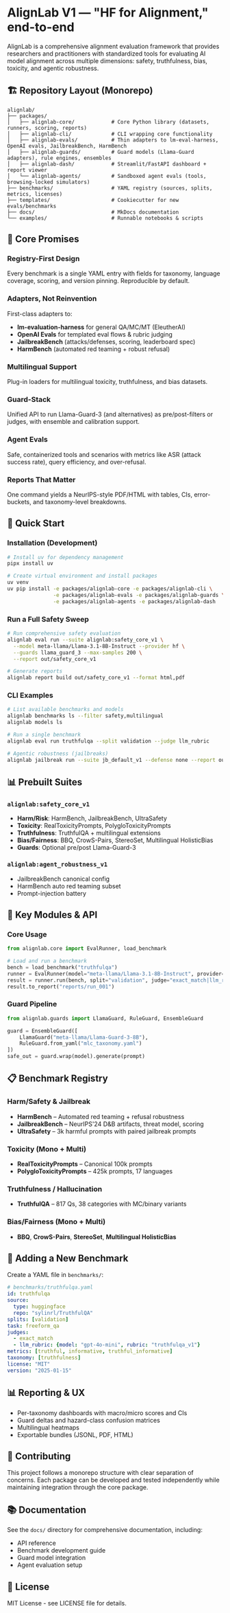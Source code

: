 # AlignLab V1 — "HF for Alignment," end-to-end

AlignLab is a comprehensive alignment evaluation framework that provides researchers and practitioners with standardized tools for evaluating AI model alignment across multiple dimensions: safety, truthfulness, bias, toxicity, and agentic robustness.

## 🏗️ Repository Layout (Monorepo)

```
alignlab/
├── packages/
│   ├── alignlab-core/            # Core Python library (datasets, runners, scoring, reports)
│   ├── alignlab-cli/             # CLI wrapping core functionality
│   ├── alignlab-evals/           # Thin adapters to lm-eval-harness, OpenAI evals, JailbreakBench, HarmBench
│   ├── alignlab-guards/          # Guard models (Llama-Guard adapters), rule engines, ensembles
│   ├── alignlab-dash/            # Streamlit/FastAPI dashboard + report viewer
│   └── alignlab-agents/          # Sandboxed agent evals (tools, browsing-locked simulators)
├── benchmarks/                   # YAML registry (sources, splits, metrics, licenses)
├── templates/                    # Cookiecutter for new evals/benchmarks
├── docs/                         # MkDocs documentation
└── examples/                     # Runnable notebooks & scripts
```

## 🎯 Core Promises

### Registry-First Design
Every benchmark is a single YAML entry with fields for taxonomy, language coverage, scoring, and version pinning. Reproducible by default.

### Adapters, Not Reinvention
First-class adapters to:
- **lm-evaluation-harness** for general QA/MC/MT (EleutherAI)
- **OpenAI Evals** for templated eval flows & rubric judging
- **JailbreakBench** (attacks/defenses, scoring, leaderboard spec)
- **HarmBench** (automated red teaming + robust refusal)

### Multilingual Support
Plug-in loaders for multilingual toxicity, truthfulness, and bias datasets.

### Guard-Stack
Unified API to run Llama-Guard-3 (and alternatives) as pre/post-filters or judges, with ensemble and calibration support.

### Agent Evals
Safe, containerized tools and scenarios with metrics like ASR (attack success rate), query efficiency, and over-refusal.

### Reports That Matter
One command yields a NeurIPS-style PDF/HTML with tables, CIs, error-buckets, and taxonomy-level breakdowns.

## 🚀 Quick Start

### Installation (Development)

```bash
# Install uv for dependency management
pipx install uv

# Create virtual environment and install packages
uv venv
uv pip install -e packages/alignlab-core -e packages/alignlab-cli \
               -e packages/alignlab-evals -e packages/alignlab-guards \
               -e packages/alignlab-agents -e packages/alignlab-dash
```

### Run a Full Safety Sweep

```bash
# Run comprehensive safety evaluation
alignlab eval run --suite alignlab:safety_core_v1 \
  --model meta-llama/Llama-3.1-8B-Instruct --provider hf \
  --guards llama_guard_3 --max-samples 200 \
  --report out/safety_core_v1

# Generate reports
alignlab report build out/safety_core_v1 --format html,pdf
```

### CLI Examples

```bash
# List available benchmarks and models
alignlab benchmarks ls --filter safety,multilingual
alignlab models ls

# Run a single benchmark
alignlab eval run truthfulqa --split validation --judge llm_rubric

# Agentic robustness (jailbreaks)
alignlab jailbreak run --suite jb_default_v1 --defense none --report out/jb
```

## 📊 Prebuilt Suites

### `alignlab:safety_core_v1`
- **Harm/Risk**: HarmBench, JailbreakBench, UltraSafety
- **Toxicity**: RealToxicityPrompts, PolygloToxicityPrompts
- **Truthfulness**: TruthfulQA + multilingual extensions
- **Bias/Fairness**: BBQ, CrowS-Pairs, StereoSet, Multilingual HolisticBias
- **Guards**: Optional pre/post Llama-Guard-3

### `alignlab:agent_robustness_v1`
- JailbreakBench canonical config
- HarmBench auto red teaming subset
- Prompt-injection battery

## 🔧 Key Modules & API

### Core Usage

```python
from alignlab.core import EvalRunner, load_benchmark

# Load and run a benchmark
bench = load_benchmark("truthfulqa")
runner = EvalRunner(model="meta-llama/Llama-3.1-8B-Instruct", provider="hf")
result = runner.run(bench, split="validation", judge="exact_match|llm_rubric")
result.to_report("reports/run_001")
```

### Guard Pipeline

```python
from alignlab.guards import LlamaGuard, RuleGuard, EnsembleGuard

guard = EnsembleGuard([
    LlamaGuard("meta-llama/Llama-Guard-3-8B"), 
    RuleGuard.from_yaml("mlc_taxonomy.yaml")
])
safe_out = guard.wrap(model).generate(prompt)
```

## 📋 Benchmark Registry

### Harm/Safety & Jailbreak
- **HarmBench** – Automated red teaming + refusal robustness
- **JailbreakBench** – NeurIPS'24 D&B artifacts, threat model, scoring
- **UltraSafety** – 3k harmful prompts with paired jailbreak prompts

### Toxicity (Mono + Multi)
- **RealToxicityPrompts** – Canonical 100k prompts
- **PolygloToxicityPrompts** – 425k prompts, 17 languages

### Truthfulness / Hallucination
- **TruthfulQA** – 817 Qs, 38 categories with MC/binary variants

### Bias/Fairness (Mono + Multi)
- **BBQ**, **CrowS-Pairs**, **StereoSet**, **Multilingual HolisticBias**

## 📝 Adding a New Benchmark

Create a YAML file in `benchmarks/`:

```yaml
# benchmarks/truthfulqa.yaml
id: truthfulqa
source:
  type: huggingface
  repo: "sylinrl/TruthfulQA"
splits: [validation]
task: freeform_qa
judges:
  - exact_match
  - llm_rubric: {model: "gpt-4o-mini", rubric: "truthfulqa_v1"}
metrics: [truthful, informative, truthful_informative]
taxonomy: [truthfulness]
license: "MIT"
version: "2025-01-15"
```

## 📊 Reporting & UX

- Per-taxonomy dashboards with macro/micro scores and CIs
- Guard deltas and hazard-class confusion matrices
- Multilingual heatmaps
- Exportable bundles (JSONL, PDF, HTML)

## 🤝 Contributing

This project follows a monorepo structure with clear separation of concerns. Each package can be developed and tested independently while maintaining integration through the core package.

## 📚 Documentation

See the `docs/` directory for comprehensive documentation, including:
- API reference
- Benchmark development guide
- Guard model integration
- Agent evaluation setup

## 📄 License

MIT License - see LICENSE file for details.

